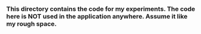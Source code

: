 ### This directory contains the code for my experiments. The code here is NOT used in the application anywhere. Assume it like my rough space. 